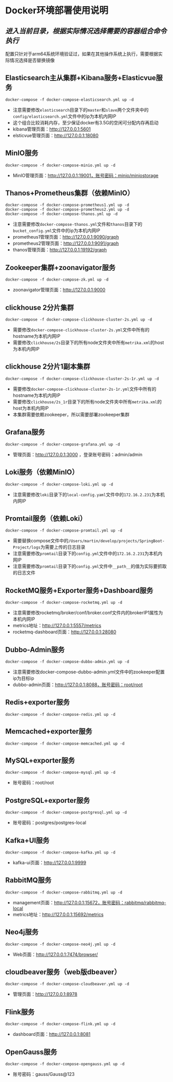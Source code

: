 # Docker环境部署使用说明

## _进入当前目录，根据实际情况选择需要的容器组合命令执行_

配置只针对于arm64系统环境验证过，如果在其他操作系统上执行，需要根据实际情况选择是否替换镜像

## Elasticsearch主从集群+Kibana服务+Elasticvue服务

```
docker-compose -f docker-compose-elasticsearch.yml up -d
```
- 注意需要修改`elasticsearch`目录下的`master`和`slave`两个文件夹中的`config/elasticsearch.yml`文件中的ip为本机内网IP
- 这个组合比较消耗内存，至少保证docker有3.5G的空闲可分配内存再启动
- kibana管理页面：http://127.0.0.1:5601
- elsticvue管理页面：http://127.0.0.1:18080

## MinIO服务

```
docker-compose -f docker-compose-minio.yml up -d
```
- MinIO管理页面：http://127.0.0.1:19001，账号密码：minio/miniostorage

## Thanos+Prometheus集群（依赖MinIO）

```
docker-compose -f docker-compose-prometheus1.yml up -d
docker-compose -f docker-compose-prometheus2.yml up -d
docker-compose -f docker-compose-thanos.yml up -d
```
- 注意需要修改`docker-compose-thanos.yml`文件和`thanos`目录下的`bucket_config.yml`文件中的ip为本机内网IP
- prometheus1管理页面：http://127.0.0.1:9090/graph
- prometheus2管理页面：http://127.0.0.1:9091/graph
- thanos管理页面：http://127.0.0.1:19192/graph

## Zookeeper集群+zoonavigator服务

```
docker-compose -f docker-compose-zk.yml up -d
```
- zoonavigator管理页面：http://127.0.0.1:9000

## clickhouse 2分片集群

```
docker-compose -f docker-compose-clickhouse-cluster-2s.yml up -d
```
- 需要修改`docker-compose-clickhouse-cluster-2s.yml`文件中所有的hostname为本机内网IP
- 需要修改`clickhouse/2s`目录下的所有node文件夹中所有`metrika.xml`的host为本机内网IP

## clickhouse 2分片1副本集群

```
docker-compose -f docker-compose-clickhouse-cluster-2s-1r.yml up -d
```
- 需要修改`docker-compose-clickhouse-cluster-2s-1r.yml`文件中所有的hostname为本机内网IP
- 需要修改`clickhouse/2s_1r`目录下的所有node文件夹中所有`metrika.xml`的host为本机内网IP
- 本集群需要依赖zookeeper，所以需要部署zookeeper集群

## Grafana服务

```
docker-compose -f docker-compose-grafana.yml up -d
```
- 管理页面：http://127.0.0.1:3000 ，登录账号密码：admin/admin

## Loki服务（依赖MinIO）

```
docker-compose -f docker-compose-loki.yml up -d
```
- 注意需要修改`loki`目录下的`local-config.yaml`文件中的`172.16.2.231`为本机内网IP

## Promtail服务（依赖Loki）

```
docker-compose -f docker-compose-promtail.yml up -d
```
- 需要替换compose文件中的`/Users/martin/develop/projects/SpringBoot-Project/logs`为需要上传的日志目录
- 注意需要修改`promtail`目录下的`config.yml`文件中的`172.16.2.231`为本机内网IP
- 注意需要修改`promtail`目录下的`config.yml`文件中`__path__`的值为实际要抓取的日志文件

## RocketMQ服务+Exporter服务+Dashboard服务

```
docker-compose -f docker-compose-rocketmq.yml up -d
```
- 注意需要修改rocketmq/broker/conf/broker.conf文件内的brokerIP1属性为本机内网IP
- metrics地址：http://127.0.0.1:5557/metrics
- rocketmq-dashboard页面：http://127.0.0.1:28080

## Dubbo-Admin服务

```
docker-compose -f docker-compose-dubbo-admin.yml up -d
```
- 注意需要修改docker-compose-dubbo-admin.yml文件中的zookeeper配置ip为目标ip
- dubbo-admin页面：http://127.0.0.1:8088，账号密码：root/root

## Redis+exporter服务

```
docker-compose -f docker-compose-redis.yml up -d
```

## Memcached+exporter服务

```
docker-compose -f docker-compose-memcached.yml up -d
```

## MySQL+exporter服务

```
docker-compose -f docker-compose-mysql.yml up -d
```
- 账号密码：root/root

## PostgreSQL+exporter服务

```
docker-compose -f docker-compose-postgresql.yml up -d
```
- 账号密码：postgres/postgres-local

## Kafka+UI服务

```
docker-compose -f docker-compose-kafka.yml up -d
```
- kafka-ui页面：http://127.0.0.1:9999

## RabbitMQ服务

```
docker-compose -f docker-compose-rabbitmq.yml up -d
```
- management页面：http://127.0.0.1:15672，账号密码：rabbitmq/rabbitmq-local
- metrics地址：http://127.0.0.1:15692/metrics

## Neo4j服务

```
docker-compose -f docker-compose-neo4j.yml up -d
```
- Web页面：http://127.0.0.1:7474/browser/

## cloudbeaver服务（web版dbeaver）

```
docker-compose -f docker-compose-cloudbeaver.yml up -d
```
- 管理页面：http://127.0.0.1:8978

## Flink服务

```
docker-compose -f docker-compose-flink.yml up -d
```
- dashboard页面：http://127.0.0.1:8081

## OpenGauss服务

```
docker-compose -f docker-compose-opengauss.yml up -d
```
- 账号密码：gauss/Gauss@123